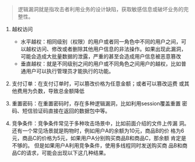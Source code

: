 >逻辑漏洞就是指攻击者利用业务的设计缺陷，获取敏感信息或破坏业务的完整性。

1. 越权访问
    + 水平越权：相同级别（权限）的用户或者同一角色中不同的用户之间，可 以越权访问、修改或者删除其他用户信息的非法操作。如果出现此漏洞， 可能会造成大批量数据的泄露，严重的甚至会造成用户信息被恶意篡改
    + 垂直越权：就是不同级别之间的用户或不同角色之间用户的越权，比如普 通用户可以执行管理员才能执行的功能。



2. 支付订单：在支付订单时，可以篡改价格为任意金额；或者可以篡改运费 或其他费用为负数，导致总金额降低
3. 重置密码：在重置密码时，存在多种逻辑漏洞，比如利用session覆盖重置 密码、短信验证码直接在返回的数据包中等。
4. 竞争条件：竞争条件常见于多种攻击场景中，比如前面介绍的文件上传漏 洞。 还有一个常见场景就是购物时，例如用户A的余额为10元，商品B的价 格为6元，商品C的价格为5元，如果用户A分别购买商品B和商品C，那余额 肯定是不够的。 但是如果用户A利用竞争条件，使用多线程同时发送购买商 品B和商品C的请求，可能会出现以下这几种结果。


```{.python .input}

```
